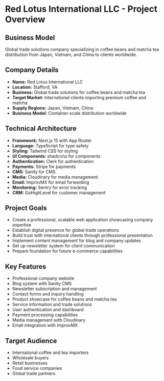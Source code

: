 # Red Lotus International LLC - Project Overview

## Business Model
Global trade solutions company specializing in coffee beans and matcha tea distribution from Japan, Vietnam, and China to clients worldwide.

## Company Details
- **Name:** Red Lotus International LLC
- **Location:** Stafford, VA
- **Business:** Global trade solutions for coffee beans and matcha tea
- **Target Market:** International clients importing premium coffee and matcha
- **Supply Regions:** Japan, Vietnam, China
- **Business Model:** Container-scale distribution worldwide

## Technical Architecture
- **Framework:** Next.js 15 with App Router
- **Language:** TypeScript for type safety
- **Styling:** Tailwind CSS for styling
- **UI Components:** shadcn/ui for components
- **Authentication:** Clerk for authentication
- **Payments:** Stripe for payments
- **CMS:** Sanity for CMS
- **Media:** Cloudinary for media management
- **Email:** ImprovMX for email forwarding
- **Monitoring:** Sentry for error tracking
- **CRM:** GoHighLevel for customer management

## Project Goals
- Create a professional, scalable web application showcasing company expertise
- Establish digital presence for global trade operations
- Build trust with international clients through professional presentation
- Implement content management for blog and company updates
- Set up newsletter system for client communication
- Prepare foundation for future e-commerce capabilities

## Key Features
- Professional company website
- Blog system with Sanity CMS
- Newsletter subscription and management
- Contact forms and inquiry handling
- Product showcase for coffee beans and matcha tea
- Service information and trade solutions
- User authentication and dashboard
- Payment processing capabilities
- Media management with Cloudinary
- Email integration with ImprovMX

## Target Audience
- International coffee and tea importers
- Wholesale buyers
- Retail businesses
- Food service companies
- Global trade partners
